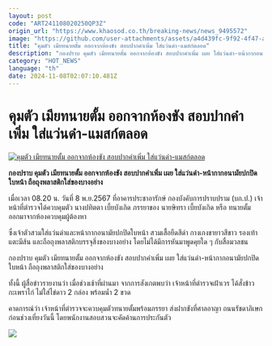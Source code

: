 ```yaml
---
layout: post
code: "ART241108020250QP3Z"
origin_url: "https://www.khaosod.co.th/breaking-news/news_9495572"
image: "https://github.com/user-attachments/assets/a4d439fc-9f92-4f47-a39b-0302f7fae3fc"
title: "คุมตัว เมียทนายตั้ม ออกจากห้องขัง สอบปากคำเพิ่ม ใส่แว่นดำ-แมสก์ตลอด"
description: "กองปราบ คุมตัว เมียทนายตั้ม ออกจากห้องขัง สอบปากคำเพิ่ม เผย ใส่แว่นดำ-หน้ากากอนามัยปกปิดใบหน้า ถือถุงพลาสติกใส่ของบางอย่าง"
category: "HOT_NEWS"
language: "th"
date: 2024-11-08T02:07:10.481Z
---
```


# คุมตัว เมียทนายตั้ม ออกจากห้องขัง สอบปากคำเพิ่ม ใส่แว่นดำ-แมสก์ตลอด

[![คุมตัว เมียทนายตั้ม ออกจากห้องขัง สอบปากคำเพิ่ม ใส่แว่นดำ-แมสก์ตลอด](https://www.khaosod.co.th/wpapp/uploads/2024/11/Lawyer-Tums-wife.jpg "คุมตัว เมียทนายตั้ม ออกจากห้องขัง สอบปากคำเพิ่ม ใส่แว่นดำ-แมสก์ตลอด")](https://www.khaosod.co.th/wpapp/uploads/2024/11/Lawyer-Tums-wife.jpg)

**กองปราบ คุมตัว เมียทนายตั้ม ออกจากห้องขัง สอบปากคำเพิ่ม เผย ใส่แว่นดำ-หน้ากากอนามัยปกปิดใบหน้า ถือถุงพลาสติกใส่ของบางอย่าง**

เมื่อเวลา 08.20 น. วันที่ 8 พ.ย.2567 ที่อาคารประชาอารักษ์ กองบังคับการปราบปราม (บก.ป.) เจ้าหน้าที่ตำรวจได้ควบคุมตัว นางปทิตตา เบี้ยบังเกิด ภรรยาของ นายษิทรา เบี้ยบังเกิด หรือ ทนายตั้ม ออกมาจากห้องควบคุมผู้ต้องหา

ซึ่งเจ้าตัวสวมใส่แว่นดำและหน้ากากอนามัยปกปิดใบหน้า สวมเสื้อยืดสีดำ กางเกงขายาวสีขาว รองเท้าแตะมีส้น และถือถุงพลาสติกบรรจุสิ่งของบางอย่าง โดยไม่ได้มีการหันมาพูดคุยใด ๆ กับสื่อมวลชน

กองปราบ คุมตัว เมียทนายตั้ม ออกจากห้องขัง สอบปากคำเพิ่ม เผย ใส่แว่นดำ-หน้ากากอนามัยปกปิดใบหน้า ถือถุงพลาสติกใส่ของบางอย่าง

ทั้งนี้ ผู้สื่อข่าวรายงานว่า เมื่อช่วงเช้าที่ผ่านมา จากการสังเกตพบว่า เจ้าหน้าที่ตำรวจเฝ้าเวร ได้สั่งข้าวกะเพราไก่ ไม่ใส่ไข่ดาว 2 กล่อง พร้อมน้ำ 2 ขวด



คาดการณ์ว่า เจ้าหน้าที่ตำรวจจะควบคุมตัวทนายตั้มพร้อมภรรยา ส่งฝากขังที่ศาลอาญา ถนนรัชดาภิเษก ก่อนช่วงเที่ยงวันนี้ โดยพนักงานสอบสวนจะคัดค้านการประกันตัว

[![](https://www.khaosod.co.th/wpapp/uploads/2024/11/8-เมีย1.jpg)](https://www.khaosod.co.th/wpapp/uploads/2024/11/8-เมีย1.jpg)